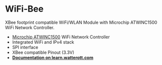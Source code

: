 # WiFi-Bee
XBee footprint compatible WiFi/WLAN Module with Microchip ATWINC1500 WiFi Network Controller.

* [Microchip ATWINC1500](http://www.microchip.com/wwwproducts/en/ATWINC1500) WiFi Network Controller
* Integrated WiFi and IPv4 stack
* SPI interface
* XBee compatible Pinout (3.3V)
* **[Documentation on learn.watterott.com](http://learn.watterott.com/bee-modules/wifi/)**
